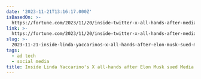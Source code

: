 ```yaml
---
date: '2023-11-21T13:16:17.000Z'
isBasedOn: >-
  https://fortune.com/2023/11/20/inside-twitter-x-all-hands-after-media-matters-lawsuit-elon-musk-antisemitism-yaccarino/
link: >-
  https://fortune.com/2023/11/20/inside-twitter-x-all-hands-after-media-matters-lawsuit-elon-musk-antisemitism-yaccarino/
slug: >-
  2023-11-21-inside-linda-yaccarinos-x-all-hands-after-elon-musk-sued-media-matters-or-f
tags:
  - ad tech
  - social media
title: Inside Linda Yaccarino's X all-hands after Elon Musk sued Media Matters | F
---
```


